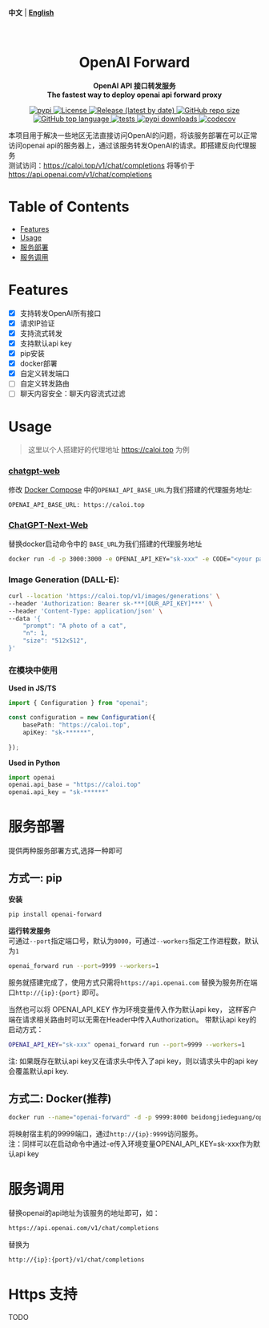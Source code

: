 **中文** | [**English**](./README_EN.md)

<h1 align="center">
    <br>
    OpenAI Forward
    <br>
</h1>
<p align="center">
    <b> OpenAI API 接口转发服务 <br/>
    The fastest way to deploy openai api forward proxy </b>
</p>

[//]: # (    <a href="https://github.com/beidongjiedeguang">)
[//]: # (        <img alt="name" src="https://img.shields.io/badge/author-@kunyuan-orange.svg?style=flat-square&logo=appveyor">)
[//]: # (    </a>)
[//]: # (    <a href="https://github.com/beidongjiedeguang/openai-forward/stargazers">)
[//]: # (        <img alt="starts" src=https://img.shields.io/github/stars/beidongjiedeguang/openai-forward?style=social>)
[//]: # (    </a>)
[//]: # ([![Downloads]&#40;https://static.pepy.tech/badge/openai-forward/month&#41;]&#40;https://pepy.tech/project/openai-forward&#41;)

<p align="center">
    <a href="https://pypi.org/project/openai-forward/">
        <img alt="pypi" src="https://img.shields.io/badge/pypi-0.0.8-green.svg">
    </a>
    <a href="https://github.com/beidongjiedeguang/openai-forward/blob/main/LICENSE">
        <img alt="License" src="https://img.shields.io/github/license/beidongjiedeguang/openai-forward.svg?color=blue&style=flat-square">
    </a>
    <a href="https://github.com/beidongjiedeguang/openai-forward/releases">
        <img alt="Release (latest by date)" src="https://img.shields.io/github/v/release/beidongjiedeguang/openai-forward">
    </a>
    <a href="https://github.com/beidongjiedeguang/openai-forward">
        <img alt="GitHub repo size" src="https://img.shields.io/github/repo-size/beidongjiedeguang/openai-forward">
    </a>
    <a href="https://github.com/beidongjiedeguang/openai-forward/">
        <img alt="GitHub top language" src="https://img.shields.io/github/languages/top/beidongjiedeguang/openai-forward">
    </a>
    <a href="https://github.com/beidongjiedeguang/openai-forward/actions/workflows/run_tests.yaml">
        <img alt="tests" src="https://img.shields.io/github/actions/workflow/status/beidongjiedeguang/openai-forward/run_tests.yml?label=tests">
    </a>
    <a href="https://pypi.org/project/openai_forward/">
        <img alt="pypi downloads" src="https://img.shields.io/pypi/dm/openai_forward">
    </a>
    <a href="https://codecov.io/gh/beidongjiedeguang/openai-forward">
        <img alt="codecov" src="https://codecov.io/gh/beidongjiedeguang/openai-forward/branch/main/graph/badge.svg">
    </a>
</p>



本项目用于解决一些地区无法直接访问OpenAI的问题，将该服务部署在可以正常访问openai api的服务器上，通过该服务转发OpenAI的请求。即搭建反向代理服务  
测试访问：https://caloi.top/v1/chat/completions 将等价于 https://api.openai.com/v1/chat/completions

# Table of Contents

- [Features](#Features)
- [Usage](#Usage)
- [服务部署](#安装部署)
- [服务调用](#服务调用)


# Features
- [x] 支持转发OpenAI所有接口
- [x] 请求IP验证
- [x] 支持流式转发
- [x] 支持默认api key
- [x] pip安装
- [x] docker部署
- [x] 自定义转发端口
- [ ] 自定义转发路由
- [ ] 聊天内容安全：聊天内容流式过滤

# Usage
> 这里以个人搭建好的代理地址 https://caloi.top 为例
 
### [chatgpt-web](https://github.com/Chanzhaoyu/chatgpt-web)
修改 [Docker Compose](https://github.com/Chanzhaoyu/chatgpt-web#docker-compose) 中的`OPENAI_API_BASE_URL`为我们搭建的代理服务地址:
```bash
OPENAI_API_BASE_URL: https://caloi.top 
```

### [ChatGPT-Next-Web](https://github.com/Yidadaa/ChatGPT-Next-Web)
替换docker启动命令中的 `BASE_URL`为我们搭建的代理服务地址
```bash
docker run -d -p 3000:3000 -e OPENAI_API_KEY="sk-xxx" -e CODE="<your password>" -e BASE_URL="caloi.top" yidadaa/chatgpt-next-web
```

### Image Generation (DALL-E):
```bash
curl --location 'https://caloi.top/v1/images/generations' \
--header 'Authorization: Bearer sk-***[OUR_API_KEY]***' \
--header 'Content-Type: application/json' \
--data '{
    "prompt": "A photo of a cat",
    "n": 1,
    "size": "512x512",
}'
```

### 在模块中使用

**Used in JS/TS**
```typescript
import { Configuration } from "openai";

const configuration = new Configuration({
    basePath: "https://caloi.top",
    apiKey: "sk-******",
    
});
```
**Used in Python**  
```python
import openai
openai.api_base = "https://caloi.top"
openai.api_key = "sk-******"
```

# 服务部署
提供两种服务部署方式,选择一种即可

## 方式一:  pip
**安装**
```bash
pip install openai-forward
```
**运行转发服务**  
可通过`--port`指定端口号，默认为`8000`，可通过`--workers`指定工作进程数，默认为`1`
```bash
openai_forward run --port=9999 --workers=1
```
服务就搭建完成了，使用方式只需将`https://api.openai.com` 替换为服务所在端口`http://{ip}:{port}` 即可。  

当然也可以将 OPENAI_API_KEY 作为环境变量传入作为默认api key， 这样客户端在请求相关路由时可以无需在Header中传入Authorization。
带默认api key的启动方式：
```bash
OPENAI_API_KEY="sk-xxx" openai_forward run --port=9999 --workers=1
```
注: 如果既存在默认api key又在请求头中传入了api key，则以请求头中的api key会覆盖默认api key.


## 方式二: Docker(推荐) 
```bash
docker run --name="openai-forward" -d -p 9999:8000 beidongjiedeguang/openai-forward:latest 
```
将映射宿主机的9999端口，通过`http://{ip}:9999`访问服务。  
注：同样可以在启动命令中通过-e传入环境变量OPENAI_API_KEY=sk-xxx作为默认api key

# 服务调用
替换openai的api地址为该服务的地址即可，如：
```bash
https://api.openai.com/v1/chat/completions
```
替换为
```bash
http://{ip}:{port}/v1/chat/completions
```

# Https 支持
TODO